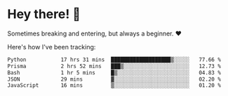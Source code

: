 # Hey there! 👋
Sometimes breaking and entering, but always a beginner. ❤️

Here's how I've been tracking:
<!--START_SECTION:waka-->

```txt
Python           17 hrs 31 mins  ███████████████████▒░░░░░   77.66 %
Prisma           2 hrs 52 mins   ███▒░░░░░░░░░░░░░░░░░░░░░   12.73 %
Bash             1 hr 5 mins     █▒░░░░░░░░░░░░░░░░░░░░░░░   04.83 %
JSON             29 mins         ▓░░░░░░░░░░░░░░░░░░░░░░░░   02.20 %
JavaScript       16 mins         ▒░░░░░░░░░░░░░░░░░░░░░░░░   01.20 %
```

<!--END_SECTION:waka-->
